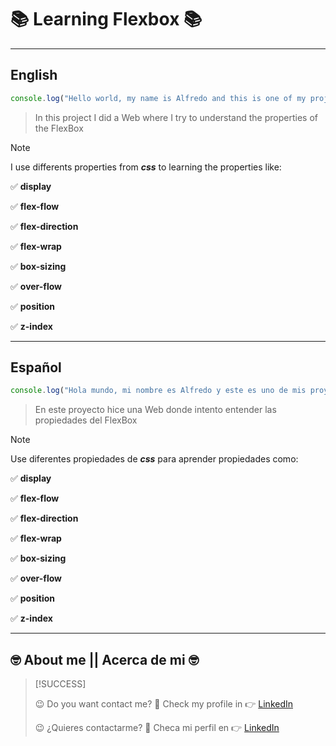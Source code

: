 # :books: Learning Flexbox :books: #

---
## English
```javascript
console.log("Hello world, my name is Alfredo and this is one of my projects"); 

```
> In this project I did a Web where I try to understand the properties of the FlexBox

>[!NOTE]
>I use differents properties from ***css*** to learning the properties like:
>
>:white_check_mark: **display**
>
>:white_check_mark: **flex-flow**
>
>:white_check_mark: **flex-direction**
>
>:white_check_mark: **flex-wrap**
>
>:white_check_mark: **box-sizing**
>
>:white_check_mark: **over-flow**
>
>:white_check_mark: **position**
>
>:white_check_mark: **z-index**

---

## Español
```javascript
console.log("Hola mundo, mi nombre es Alfredo y este es uno de mis proyectos"); 

```
> En este proyecto hice una Web donde intento entender las propiedades del FlexBox

> [!NOTE]
> Use diferentes propiedades de ***css*** para aprender propiedades como:
>
> :white_check_mark: **display**
>
> :white_check_mark: **flex-flow**
>
> :white_check_mark: **flex-direction**
>
> :white_check_mark: **flex-wrap**
>
> :white_check_mark: **box-sizing**
>
> :white_check_mark: **over-flow**
>
> :white_check_mark: **position**
>
> :white_check_mark: **z-index**

---

## :nerd_face: **About me** || **Acerca de mi** :nerd_face: ##

>[!SUCCESS]
>
> :wink: Do you want contact me? :eyes: Check my profile in :point_right: [LinkedIn](https://www.linkedin.com/in/alfredo-rodríguez-orenday-73a14a215/ "Alfredo Rdz O")  
>
> :wink: ¿Quieres contactarme? :eyes: Checa mi perfil en :point_right: [LinkedIn](https://www.linkedin.com/in/alfredo-rodríguez-orenday-73a14a215/ "Alfredo Rdz O") 